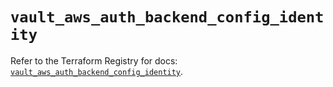 # `vault_aws_auth_backend_config_identity`

Refer to the Terraform Registry for docs: [`vault_aws_auth_backend_config_identity`](https://registry.terraform.io/providers/hashicorp/vault/4.6.0/docs/resources/aws_auth_backend_config_identity).
